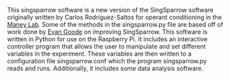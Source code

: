 This singsparrow software is a new version of the SingSparrow software originally written by Carlos Rodríguez-Saltos for operant conditioning in the [Maney Lab](https://www.birdbrainlab.org). Some of the methods in the singsparrow.py file are based off of work done by [Evan Goode](https://github.com/evan-goode/singsparrow-ii) on improving SingSparrow. This software is written in Python for use on the Raspberry Pi. It includes an interactive controller program that allows the user to manipulate and set different variables in the experiment. These variables are then written to a configuration file singsparrow.conf which the program singsparrow.py reads and runs. Additionally, it includes some data analysis software.
